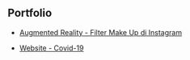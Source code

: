 ## Portfolio

- [Augmented Reality - Filter Make Up di Instagram](https://github.com/mashumabduljabbar/Portfolio/tree/main/Augmented%20Reality%20-%20Filter%20Make%20Up%20di%20Instagram)

- [Website - Covid-19](https://github.com/mashumabduljabbar/Portfolio/tree/main/Website-Covid-19)
